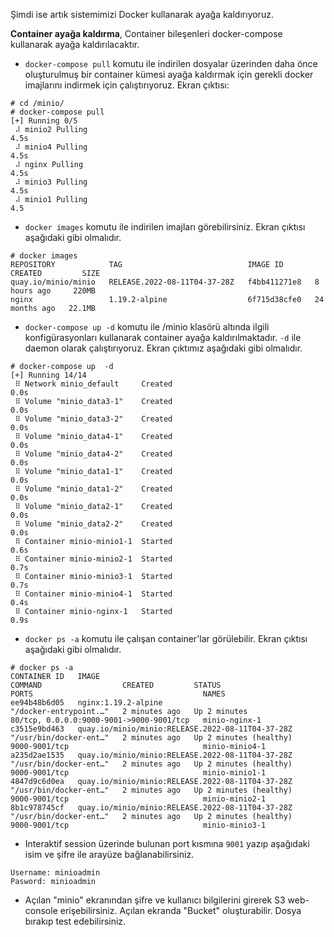 Şimdi ise artık sistemimizi Docker kullanarak ayağa kaldırıyoruz.  
  
**Container ayağa kaldırma**, Container bileşenleri docker-compose kullanarak ayağa kaldırılacaktır.
  
- `docker-compose pull` komutu ile indirilen dosyalar üzerinden daha önce oluşturulmuş bir container kümesi ayağa kaldırmak için gerekli docker imajlarını indirmek için çalıştırıyoruz. Ekran çıktısı:
```
# cd /minio/
# docker-compose pull
[+] Running 0/5
 ⠼ minio2 Pulling                                                          4.5s
 ⠼ minio4 Pulling                                                          4.5s
 ⠼ nginx Pulling                                                           4.5s
 ⠼ minio3 Pulling                                                          4.5s
 ⠼ minio1 Pulling                                                          4.5
```  
  
- `docker images` komutu  ile indirilen imajları görebilirsiniz. Ekran çıktısı aşağıdaki gibi olmalıdır.  

```
# docker images
REPOSITORY            TAG                            IMAGE ID       CREATED         SIZE
quay.io/minio/minio   RELEASE.2022-08-11T04-37-28Z   f4bb411271e8   8 hours ago     220MB
nginx                 1.19.2-alpine                  6f715d38cfe0   24 months ago   22.1MB
```  
  
- `docker-compose up -d` komutu  ile /minio klasörü altında ilgili konfigürasyonları kullanarak container ayağa kaldırılmaktadır. `-d` ile daemon olarak çalıştırıyoruz. Ekran çıktımız aşağıdaki gibi olmalıdır.  
  
```
# docker-compose up  -d
[+] Running 14/14
 ⠿ Network minio_default     Created                                       0.0s
 ⠿ Volume "minio_data3-1"    Created                                       0.0s
 ⠿ Volume "minio_data3-2"    Created                                       0.0s
 ⠿ Volume "minio_data4-1"    Created                                       0.0s
 ⠿ Volume "minio_data4-2"    Created                                       0.0s
 ⠿ Volume "minio_data1-1"    Created                                       0.0s
 ⠿ Volume "minio_data1-2"    Created                                       0.0s
 ⠿ Volume "minio_data2-1"    Created                                       0.0s
 ⠿ Volume "minio_data2-2"    Created                                       0.0s
 ⠿ Container minio-minio1-1  Started                                       0.6s
 ⠿ Container minio-minio2-1  Started                                       0.7s
 ⠿ Container minio-minio3-1  Started                                       0.7s
 ⠿ Container minio-minio4-1  Started                                       0.4s
 ⠿ Container minio-nginx-1   Started                                       0.9s
```  
  
- `docker ps -a` komutu  ile çalışan container'lar görülebilir. Ekran çıktısı aşağıdaki gibi olmalıdır.  
  
```
# docker ps -a
CONTAINER ID   IMAGE                                              COMMAND                  CREATED         STATUS                   PORTS                                      NAMES
ee94b48b6d05   nginx:1.19.2-alpine                                "/docker-entrypoint.…"   2 minutes ago   Up 2 minutes             80/tcp, 0.0.0.0:9000-9001->9000-9001/tcp   minio-nginx-1
c3515e9bd463   quay.io/minio/minio:RELEASE.2022-08-11T04-37-28Z   "/usr/bin/docker-ent…"   2 minutes ago   Up 2 minutes (healthy)   9000-9001/tcp                              minio-minio4-1
a235d2ae1535   quay.io/minio/minio:RELEASE.2022-08-11T04-37-28Z   "/usr/bin/docker-ent…"   2 minutes ago   Up 2 minutes (healthy)   9000-9001/tcp                              minio-minio1-1
4847d9c6d0ea   quay.io/minio/minio:RELEASE.2022-08-11T04-37-28Z   "/usr/bin/docker-ent…"   2 minutes ago   Up 2 minutes (healthy)   9000-9001/tcp                              minio-minio2-1
8b1c978745cf   quay.io/minio/minio:RELEASE.2022-08-11T04-37-28Z   "/usr/bin/docker-ent…"   2 minutes ago   Up 2 minutes (healthy)   9000-9001/tcp                              minio-minio3-1
```  
  
- Interaktif session üzerinde bulunan port kısmına `9001` yazıp aşağıdaki isim ve şifre ile arayüze bağlanabilirsiniz.  
  
```
Username: minioadmin
Pasword: minioadmin
```  

- Açılan "minio" ekranından şifre ve kullanıcı bilgilerini girerek S3 web-console erişebilirsiniz. Açılan ekranda "Bucket" oluşturabilir. Dosya bırakıp test edebilirsiniz. 
 
 